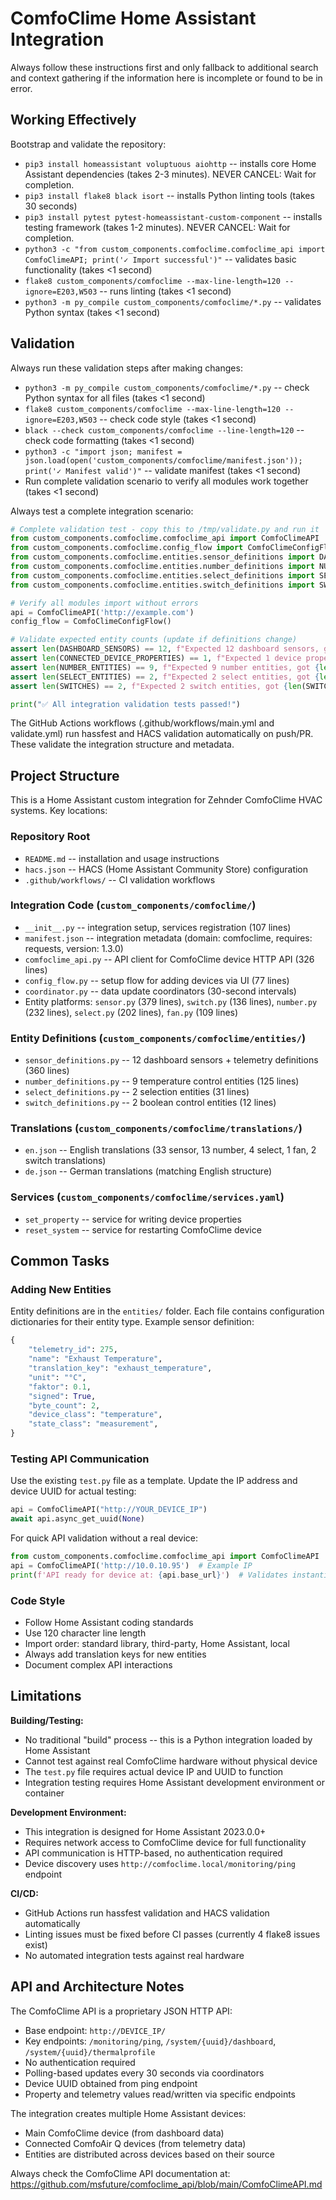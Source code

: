 # ComfoClime Home Assistant Integration

Always follow these instructions first and only fallback to additional search and context gathering if the information here is incomplete or found to be in error.

## Working Effectively

Bootstrap and validate the repository:
- `pip3 install homeassistant voluptuous aiohttp` -- installs core Home Assistant dependencies (takes 2-3 minutes). NEVER CANCEL: Wait for completion.
- `pip3 install flake8 black isort` -- installs Python linting tools (takes 30 seconds)
- `pip3 install pytest pytest-homeassistant-custom-component` -- installs testing framework (takes 1-2 minutes). NEVER CANCEL: Wait for completion.
- `python3 -c "from custom_components.comfoclime.comfoclime_api import ComfoClimeAPI; print('✓ Import successful')"` -- validates basic functionality (takes <1 second)
- `flake8 custom_components/comfoclime --max-line-length=120 --ignore=E203,W503` -- runs linting (takes <1 second)
- `python3 -m py_compile custom_components/comfoclime/*.py` -- validates Python syntax (takes <1 second)

## Validation

Always run these validation steps after making changes:
- `python3 -m py_compile custom_components/comfoclime/*.py` -- check Python syntax for all files (takes <1 second)
- `flake8 custom_components/comfoclime --max-line-length=120 --ignore=E203,W503` -- check code style (takes <1 second)
- `black --check custom_components/comfoclime --line-length=120` -- check code formatting (takes <1 second)
- `python3 -c "import json; manifest = json.load(open('custom_components/comfoclime/manifest.json')); print('✓ Manifest valid')"` -- validate manifest (takes <1 second)
- Run complete validation scenario to verify all modules work together (takes <1 second)

Always test a complete integration scenario:
```python
# Complete validation test - copy this to /tmp/validate.py and run it
from custom_components.comfoclime.comfoclime_api import ComfoClimeAPI
from custom_components.comfoclime.config_flow import ComfoClimeConfigFlow, DOMAIN
from custom_components.comfoclime.entities.sensor_definitions import DASHBOARD_SENSORS, CONNECTED_DEVICE_PROPERTIES
from custom_components.comfoclime.entities.number_definitions import NUMBER_ENTITIES
from custom_components.comfoclime.entities.select_definitions import SELECT_ENTITIES
from custom_components.comfoclime.entities.switch_definitions import SWITCHES

# Verify all modules import without errors
api = ComfoClimeAPI('http://example.com')
config_flow = ComfoClimeConfigFlow()

# Validate expected entity counts (update if definitions change)
assert len(DASHBOARD_SENSORS) == 12, f"Expected 12 dashboard sensors, got {len(DASHBOARD_SENSORS)}"
assert len(CONNECTED_DEVICE_PROPERTIES) == 1, f"Expected 1 device properties definition, got {len(CONNECTED_DEVICE_PROPERTIES)}"
assert len(NUMBER_ENTITIES) == 9, f"Expected 9 number entities, got {len(NUMBER_ENTITIES)}"
assert len(SELECT_ENTITIES) == 2, f"Expected 2 select entities, got {len(SELECT_ENTITIES)}"
assert len(SWITCHES) == 2, f"Expected 2 switch entities, got {len(SWITCHES)}"

print("✅ All integration validation tests passed!")
```

The GitHub Actions workflows (.github/workflows/main.yml and validate.yml) run hassfest and HACS validation automatically on push/PR. These validate the integration structure and metadata.

## Project Structure

This is a Home Assistant custom integration for Zehnder ComfoClime HVAC systems. Key locations:

### Repository Root
- `README.md` -- installation and usage instructions
- `hacs.json` -- HACS (Home Assistant Community Store) configuration
- `.github/workflows/` -- CI validation workflows

### Integration Code (`custom_components/comfoclime/`)
- `__init__.py` -- integration setup, services registration (107 lines)
- `manifest.json` -- integration metadata (domain: comfoclime, requires: requests, version: 1.3.0)
- `comfoclime_api.py` -- API client for ComfoClime device HTTP API (326 lines)
- `config_flow.py` -- setup flow for adding devices via UI (77 lines)
- `coordinator.py` -- data update coordinators (30-second intervals)
- Entity platforms: `sensor.py` (379 lines), `switch.py` (136 lines), `number.py` (232 lines), `select.py` (202 lines), `fan.py` (109 lines)

### Entity Definitions (`custom_components/comfoclime/entities/`)
- `sensor_definitions.py` -- 12 dashboard sensors + telemetry definitions (360 lines)
- `number_definitions.py` -- 9 temperature control entities (125 lines)
- `select_definitions.py` -- 2 selection entities (31 lines)
- `switch_definitions.py` -- 2 boolean control entities (12 lines)

### Translations (`custom_components/comfoclime/translations/`)
- `en.json` -- English translations (33 sensor, 13 number, 4 select, 1 fan, 2 switch translations)
- `de.json` -- German translations (matching English structure)

### Services (`custom_components/comfoclime/services.yaml`)
- `set_property` -- service for writing device properties
- `reset_system` -- service for restarting ComfoClime device

## Common Tasks

### Adding New Entities
Entity definitions are in the `entities/` folder. Each file contains configuration dictionaries for their entity type.
Example sensor definition:
```python
{
    "telemetry_id": 275,
    "name": "Exhaust Temperature",
    "translation_key": "exhaust_temperature",
    "unit": "°C",
    "faktor": 0.1,
    "signed": True,
    "byte_count": 2,
    "device_class": "temperature",
    "state_class": "measurement",
}
```

### Testing API Communication
Use the existing `test.py` file as a template. Update the IP address and device UUID for actual testing:
```python
api = ComfoClimeAPI("http://YOUR_DEVICE_IP")
await api.async_get_uuid(None)
```

For quick API validation without a real device:
```python
from custom_components.comfoclime.comfoclime_api import ComfoClimeAPI
api = ComfoClimeAPI('http://10.0.10.95')  # Example IP
print(f'API ready for device at: {api.base_url}')  # Validates instantiation
```

### Code Style
- Follow Home Assistant coding standards
- Use 120 character line length
- Import order: standard library, third-party, Home Assistant, local
- Always add translation keys for new entities
- Document complex API interactions

## Limitations

**Building/Testing:**
- No traditional "build" process -- this is a Python integration loaded by Home Assistant
- Cannot test against real ComfoClime hardware without physical device
- The `test.py` file requires actual device IP and UUID to function
- Integration testing requires Home Assistant development environment or container

**Development Environment:**
- This integration is designed for Home Assistant 2023.0.0+
- Requires network access to ComfoClime device for full functionality
- API communication is HTTP-based, no authentication required
- Device discovery uses `http://comfoclime.local/monitoring/ping` endpoint

**CI/CD:**
- GitHub Actions run hassfest validation and HACS validation automatically
- Linting issues must be fixed before CI passes (currently 4 flake8 issues exist)
- No automated integration tests against real hardware

## API and Architecture Notes

The ComfoClime API is a proprietary JSON HTTP API:
- Base endpoint: `http://DEVICE_IP/`
- Key endpoints: `/monitoring/ping`, `/system/{uuid}/dashboard`, `/system/{uuid}/thermalprofile`
- No authentication required
- Polling-based updates every 30 seconds via coordinators
- Device UUID obtained from ping endpoint
- Property and telemetry values read/written via specific endpoints

The integration creates multiple Home Assistant devices:
- Main ComfoClime device (from dashboard data)
- Connected ComfoAir Q devices (from telemetry data)
- Entities are distributed across devices based on their source

Always check the ComfoClime API documentation at: https://github.com/msfuture/comfoclime_api/blob/main/ComfoClimeAPI.md